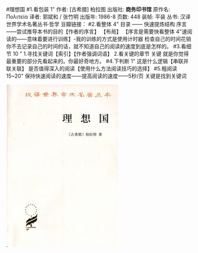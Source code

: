 #理想国
#1.看包装 1"
作者: [古希腊] 柏拉图 
出版社: **商务印书馆**
原作名: Πολιτεία
译者: 郭斌和 / 张竹明 
出版年: 1986-8
页数: 448
装帧: 平装
丛书: 汉译世界学术名著丛书·哲学
豆瓣链接：
#2.看整体 4"
目录 —— 快速提炼结构
序言 ——尝试推导本书的目的【作者的序言】   【布局】
【序言是需要快看整体 4"速阅读的——意味着要进行训练】-我的训练的方式是使用计时器 检查自己的时间花销
你不去记录自己的时间的话，就不知道自己的阅读的速度到底是怎样的。
#3.看细节 10 "
1.寻找关键词【索引】【作者强调词语】
2.看关键的章节
关键 就是你觉得最重要的部分先看起来的。你最好奇地方。
#4.下判断 1"
这是什么逻辑【串联并联关联】
是否值得深入的阅读【使用什么方法阅读技巧的选择】
#5.粗阅读15~20"
保持快速阅读的速度——提高阅读的速度——5秒/页
关键是找到关键词


![](./_image/2017-02-19-14-58-55.jpg)



